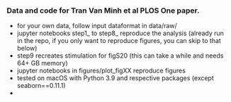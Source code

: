 ### Data and code for Tran Van Minh et al PLOS One paper. 
- for your own data, follow input dataformat in data/raw/
- jupyter notebooks step1_ to step8_ reproduce the analysis (already run in the repo, if you only want to reproduce figures, you can skip to that below)
- step9 recreates stimulation for figS20 (this can take a while and needs 64+ GB memory)
- jupyter notebooks in figures/plot_figXX reproduce figures
- tested on macOS with Python 3.9 and respective packages (except seaborn==0.11.1)
- 

